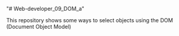 "# Web-developer_09_DOM_a" 

This repository shows some ways to select objects using the DOM (Document Object Model)
